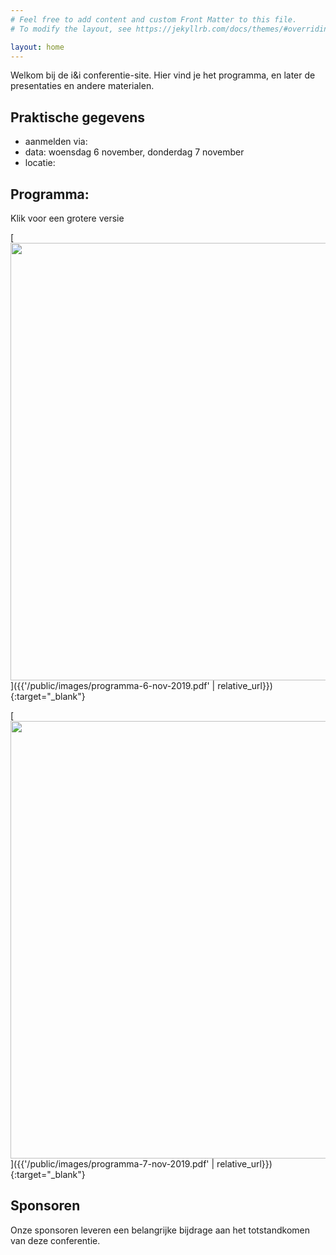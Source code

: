 ```yaml
---
# Feel free to add content and custom Front Matter to this file.
# To modify the layout, see https://jekyllrb.com/docs/themes/#overriding-theme-defaults

layout: home
---
```


Welkom bij de i&i conferentie-site.
Hier vind je het programma, en later de presentaties en andere materialen.

## Praktische gegevens

* aanmelden via:
* data: woensdag 6 november, donderdag 7 november
* locatie:

## Programma:

Klik voor een grotere versie

[<img src="{{'/public/images/programma-6-nov-2019.png' | relative_url}}" width="700">]({{'/public/images/programma-6-nov-2019.pdf' | relative_url}}){:target="_blank"}

[<img src="{{'/public/images/programma-7-nov-2019.png' | relative_url}}" width="700">]({{'/public/images/programma-7-nov-2019.pdf' | relative_url}}){:target="_blank"}

## Sponsoren

Onze sponsoren leveren een belangrijke bijdrage aan het totstandkomen van deze conferentie.
